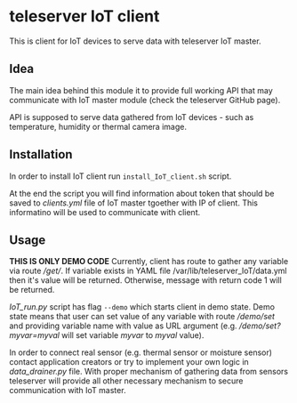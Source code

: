 # teleserver IoT client

This is client for IoT devices to serve data with teleserver IoT master.

## Idea

The main idea behind this module it to provide full working API that may communicate with IoT master module (check the teleserver GitHub page).

API is supposed to serve data gathered from IoT devices - such as temperature, humidity or thermal camera image.

## Installation

In order to install IoT client run `install_IoT_client.sh` script.

At the end the script you will find information about token that should be saved to *clients.yml* file of IoT master tgoether with IP of client.
This informatino will be used to communicate with client.

## Usage

**THIS IS ONLY DEMO CODE**
Currently, client has route to gather any variable via route */get/<variable>*. If variable exists in YAML file /var/lib/teleserver_IoT/data.yml then it's value will be returned. Otherwise, message with return code 1 will be returned.

*IoT_run.py* script has flag `--demo` which starts client in demo state. Demo state means that user can set value of any variable with route */demo/set* and providing variable name with value as URL argument (e.g. */demo/set?myvar=myval* will set variable *myvar* to *myval* value).

In order to connect real sensor (e.g. thermal sensor or moisture sensor) contact application creators or try to implement your own logic in *data_drainer.py* file. With proper mechanism of gathering data from sensors teleserver will provide all other necessary mechanism to secure communication with IoT master.
